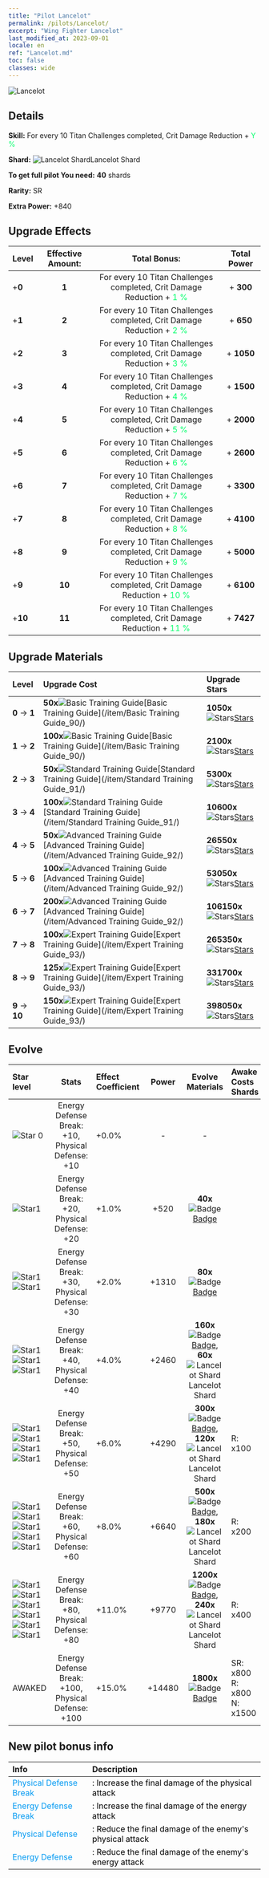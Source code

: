 ```yaml
---
title: "Pilot Lancelot"
permalink: /pilots/Lancelot/
excerpt: "Wing Fighter Lancelot"
last_modified_at: 2023-09-01
locale: en
ref: "Lancelot.md"
toc: false
classes: wide
---
```



 ![Lancelot](/images/pilots/aviator_piece_5006.png)

## Details

 **Skill:** For every 10 Titan Challenges completed, Crit Damage Reduction + <span style="color: #03ff6b">Y %</span><br/><span style="color: #000000;"></span> 

 **Shard:** ![Lancelot Shard](/images/pilots/Lancelot_Shard_p.png)Lancelot Shard 

 **To get full pilot You need:** **40** shards 

 **Rarity:** SR 

 **Extra Power:** +840 



## Upgrade Effects

  |  Level | Effective Amount: |     Total Bonus:    | Total Power |
  |:----|:-----:|:-------------------:|:-------:|
  | +**0**  | **1**  | For every 10 Titan Challenges completed, Crit Damage Reduction + <span style="color: #03ff6b">1 %</span><br/><span style="color: #000000;"></span>  | + **300** |
  | +**1**  | **2**  | For every 10 Titan Challenges completed, Crit Damage Reduction + <span style="color: #03ff6b">2 %</span><br/><span style="color: #000000;"></span>  | + **650** |
  | +**2**  | **3**  | For every 10 Titan Challenges completed, Crit Damage Reduction + <span style="color: #03ff6b">3 %</span><br/><span style="color: #000000;"></span>  | + **1050** |
  | +**3**  | **4**  | For every 10 Titan Challenges completed, Crit Damage Reduction + <span style="color: #03ff6b">4 %</span><br/><span style="color: #000000;"></span>  | + **1500** |
  | +**4**  | **5**  | For every 10 Titan Challenges completed, Crit Damage Reduction + <span style="color: #03ff6b">5 %</span><br/><span style="color: #000000;"></span>  | + **2000** |
  | +**5**  | **6**  | For every 10 Titan Challenges completed, Crit Damage Reduction + <span style="color: #03ff6b">6 %</span><br/><span style="color: #000000;"></span>  | + **2600** |
  | +**6**  | **7**  | For every 10 Titan Challenges completed, Crit Damage Reduction + <span style="color: #03ff6b">7 %</span><br/><span style="color: #000000;"></span>  | + **3300** |
  | +**7**  | **8**  | For every 10 Titan Challenges completed, Crit Damage Reduction + <span style="color: #03ff6b">8 %</span><br/><span style="color: #000000;"></span>  | + **4100** |
  | +**8**  | **9**  | For every 10 Titan Challenges completed, Crit Damage Reduction + <span style="color: #03ff6b">9 %</span><br/><span style="color: #000000;"></span>  | + **5000** |
  | +**9**  | **10**  | For every 10 Titan Challenges completed, Crit Damage Reduction + <span style="color: #03ff6b">10 %</span><br/><span style="color: #000000;"></span>  | + **6100** |
  | +**10**  | **11**  | For every 10 Titan Challenges completed, Crit Damage Reduction + <span style="color: #03ff6b">11 %</span><br/><span style="color: #000000;"></span>  | + **7427** |




## Upgrade Materials

  |  Level |      Upgrade Cost   |  Upgrade Stars  |
  |:-------|:--------------------|:----------------|
  | **0** -> **1**  | **50x**![Basic Training Guide](/images/item/Basic_Training_Guide_p.png)[Basic Training Guide](/item/Basic Training Guide_90/) | **1050x**![Stars](/images/item/Stars_p.png)[Stars](/item/Stars_2/) |
  | **1** -> **2**  | **100x**![Basic Training Guide](/images/item/Basic_Training_Guide_p.png)[Basic Training Guide](/item/Basic Training Guide_90/) | **2100x**![Stars](/images/item/Stars_p.png)[Stars](/item/Stars_2/) |
  | **2** -> **3**  | **50x**![Standard Training Guide](/images/item/Standard_Training_Guide_p.png)[Standard Training Guide](/item/Standard Training Guide_91/) | **5300x**![Stars](/images/item/Stars_p.png)[Stars](/item/Stars_2/) |
  | **3** -> **4**  | **100x**![Standard Training Guide](/images/item/Standard_Training_Guide_p.png)[Standard Training Guide](/item/Standard Training Guide_91/) | **10600x**![Stars](/images/item/Stars_p.png)[Stars](/item/Stars_2/) |
  | **4** -> **5**  | **50x**![Advanced Training Guide](/images/item/Advanced_Training_Guide_p.png)[Advanced Training Guide](/item/Advanced Training Guide_92/) | **26550x**![Stars](/images/item/Stars_p.png)[Stars](/item/Stars_2/) |
  | **5** -> **6**  | **100x**![Advanced Training Guide](/images/item/Advanced_Training_Guide_p.png)[Advanced Training Guide](/item/Advanced Training Guide_92/) | **53050x**![Stars](/images/item/Stars_p.png)[Stars](/item/Stars_2/) |
  | **6** -> **7**  | **200x**![Advanced Training Guide](/images/item/Advanced_Training_Guide_p.png)[Advanced Training Guide](/item/Advanced Training Guide_92/) | **106150x**![Stars](/images/item/Stars_p.png)[Stars](/item/Stars_2/) |
  | **7** -> **8**  | **100x**![Expert Training Guide](/images/item/Expert_Training_Guide_p.png)[Expert Training Guide](/item/Expert Training Guide_93/) | **265350x**![Stars](/images/item/Stars_p.png)[Stars](/item/Stars_2/) |
  | **8** -> **9**  | **125x**![Expert Training Guide](/images/item/Expert_Training_Guide_p.png)[Expert Training Guide](/item/Expert Training Guide_93/) | **331700x**![Stars](/images/item/Stars_p.png)[Stars](/item/Stars_2/) |
  | **9** -> **10**  | **150x**![Expert Training Guide](/images/item/Expert_Training_Guide_p.png)[Expert Training Guide](/item/Expert Training Guide_93/) | **398050x**![Stars](/images/item/Stars_p.png)[Stars](/item/Stars_2/) |




## Evolve

  |  Star level | Stats | Effect Coefficient | Power | Evolve Materials | Awake Costs Shards |
  |:------------|:-----:|:-------------------|:----------------:|:--------------------:|:-------------|
  | ![Star 0](/images/s0.png)  | Energy Defense Break: +10, Physical Defense: +10  | +0.0%  | -  | -  |  |
  | ![Star1](/images/s1.png)  | Energy Defense Break: +20, Physical Defense: +20  | +1.0%  | +520  | **40x**![Badge](/images/item/Badge_p.png)[Badge](/item/Badge_94/)  |  |
  | ![Star1](/images/s1.png)![Star1](/images/s1.png)  | Energy Defense Break: +30, Physical Defense: +30  | +2.0%  | +1310  | **80x**![Badge](/images/item/Badge_p.png)[Badge](/item/Badge_94/)  |  |
  | ![Star1](/images/s1.png)![Star1](/images/s1.png)![Star1](/images/s1.png)  | Energy Defense Break: +40, Physical Defense: +40  | +4.0%  | +2460  | **160x**![Badge](/images/item/Badge_p.png)[Badge](/item/Badge_94/), **60x**![Lancelot Shard](/images/pilots/Lancelot_Shard_p.png)Lancelot Shard  |  |
  | ![Star1](/images/s1.png)![Star1](/images/s1.png)![Star1](/images/s1.png)![Star1](/images/s1.png)  | Energy Defense Break: +50, Physical Defense: +50  | +6.0%  | +4290  | **300x**![Badge](/images/item/Badge_p.png)[Badge](/item/Badge_94/), **120x**![Lancelot Shard](/images/pilots/Lancelot_Shard_p.png)Lancelot Shard  |  R: x100 |
  | ![Star1](/images/s1.png)![Star1](/images/s1.png)![Star1](/images/s1.png)![Star1](/images/s1.png)![Star1](/images/s1.png)  | Energy Defense Break: +60, Physical Defense: +60  | +8.0%  | +6640  | **500x**![Badge](/images/item/Badge_p.png)[Badge](/item/Badge_94/), **180x**![Lancelot Shard](/images/pilots/Lancelot_Shard_p.png)Lancelot Shard  |  R: x200 |
  | ![Star1](/images/s1.png)![Star1](/images/s1.png)![Star1](/images/s1.png)![Star1](/images/s1.png)![Star1](/images/s1.png)![Star1](/images/s1.png)  | Energy Defense Break: +80, Physical Defense: +80  | +11.0%  | +9770  | **1200x**![Badge](/images/item/Badge_p.png)[Badge](/item/Badge_94/), **240x**![Lancelot Shard](/images/pilots/Lancelot_Shard_p.png)Lancelot Shard  |  R: x400 |
  | AWAKED  | Energy Defense Break: +100, Physical Defense: +100  | +15.0%  | +14480  | **1800x**![Badge](/images/item/Badge_p.png)[Badge](/item/Badge_94/)  |  SR: x800 R: x800 N: x1500 |



## New pilot bonus info

  |  Info |  Description |
  |:------|:-------------|
  | <span style="color: #0099f2">Physical Defense Break</span> | <span style="color: #000000;">: Increase the final damage of the physical attack</span> |
  | <span style="color: #0099f2">Energy Defense Break</span> | <span style="color: #000000;">: Increase the final damage of the energy attack</span> |
  | <span style="color: #0099f2">Physical Defense</span> | <span style="color: #000000;">: Reduce the final damage of the enemy's physical attack</span> |
  | <span style="color: #0099f2">Energy Defense</span> | <span style="color: #000000;">: Reduce the final damage of the enemy's energy attack</span> |

